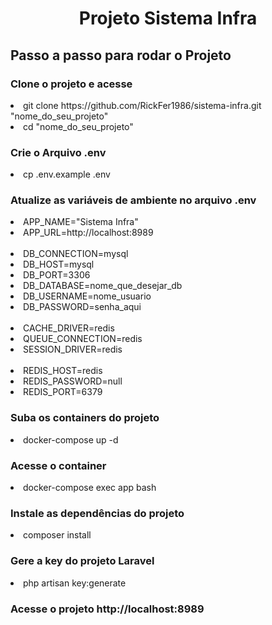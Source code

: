 <h1 align="center">Projeto Sistema Infra</h1>

<h2>Passo a passo para rodar o Projeto</h2>
<h3>Clone o projeto e acesse</h3>
<li>git clone https://github.com/RickFer1986/sistema-infra.git "nome_do_seu_projeto"</li>
<li>cd "nome_do_seu_projeto"</li>
<h3>Crie o Arquivo .env</h3>
<li>cp .env.example .env</li>
<h3>Atualize as variáveis de ambiente no arquivo .env</h3>
    <li>APP_NAME="Sistema Infra"</li>
    <li>APP_URL=http://localhost:8989</li>
    <br>
    <li>DB_CONNECTION=mysql</li>
    <li>DB_HOST=mysql</li>
    <li>DB_PORT=3306</li>
    <li>DB_DATABASE=nome_que_desejar_db</li>
    <li>DB_USERNAME=nome_usuario</li>
    <li>DB_PASSWORD=senha_aqui</li>
    <br>
    <li>CACHE_DRIVER=redis</li>
    <li>QUEUE_CONNECTION=redis</li>
    <li>SESSION_DRIVER=redis</li>
    <br>
    <li>REDIS_HOST=redis</li>
    <li>REDIS_PASSWORD=null</li>
    <li>REDIS_PORT=6379</li>
<h3>Suba os containers do projeto</h3>
    <li>docker-compose up -d</li>
<h3>Acesse o container</h3>
<li>docker-compose exec app bash</li>

<h3>Instale as dependências do projeto</h3>
<li>composer install</li>

<h3>Gere a key do projeto Laravel</h3>
<li>php artisan key:generate</li>

<h3>Acesse o projeto http://localhost:8989</h3>
